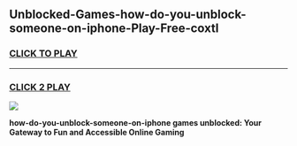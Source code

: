 
## Unblocked-Games-how-do-you-unblock-someone-on-iphone-Play-Free-coxtl
<h3>
<a href="https://premium76.site?title=how-do-you-unblock-someone-on-iphone&ref=10A">CLICK TO PLAY</a></h3>
<hr>

<h3>
<a href="https://premium76.site?title=how-do-you-unblock-someone-on-iphone&ref=10A">CLICK 2 PLAY</a>
  
</h3>

<a href="https://premium76.site?title=how-do-you-unblock-someone-on-iphone&ref=10A"><img src="https://clearcache.store/games.png"></a>


**how-do-you-unblock-someone-on-iphone games unblocked: Your Gateway to Fun and Accessible Online Gaming**
